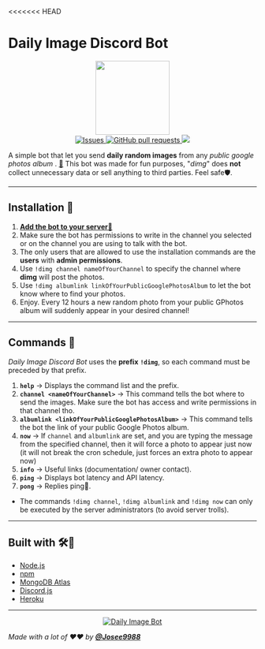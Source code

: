 <<<<<<< HEAD

# **Daily Image Discord Bot**

<p align="center">
   <a href="https://discord.com/oauth2/authorize?client_id=806274731245436960&permissions=3072&scope=bot">
     <img width="150" height="150"src="https://i.imgur.com/gZgo0no.png">
   </a>

  <br>
  <a href="https://github.com/Josee9988/Daily-image-discord-bot/issues">
    <img alt="Issues" src="https://img.shields.io/github/issues/Josee9988/Daily-image-discord-bot?color=0088ff&style=for-the-badge&logo=github" />
  </a>
  <a href="https://github.com/josee9988/Daily-image-discord-bot/pulls">
    <img alt="GitHub pull requests" src="https://img.shields.io/github/issues-pr/Josee9988/Daily-image-discord-bot?color=0088ff&style=for-the-badge&logo=github" />
  </a>
  <a href="https://top.gg/bot/806274731245436960">
    <img src="https://img.shields.io/badge/upvote%20-dimg-blue?logo=github-sponsors&style=for-the-badge&color=red">
  </a>

</p>

A simple bot that let you send **daily random images** from any *public google photos album*
. **[🤖](https://discord.com/oauth2/authorize?client_id=806274731245436960&scope=bot&permissions=52224)**
This bot was made for fun purposes, "*dimg*" does **not** collect unnecessary data or sell anything to third parties.
Feel safe🛡️.

---

## **Installation** 🚥

1. **[Add the bot to your server🤖](https://discord.com/oauth2/authorize?client_id=806274731245436960&scope=bot&permissions=52224)**
2. Make sure the bot has permissions to write in the channel you selected or on the channel you are using to talk with
   the bot.
3. The only users that are allowed to use the installation commands are the **users** with **admin permissions**.
4. Use `!dimg channel nameOfYourChannel` to specify the channel where **dimg** will post the photos.
5. Use `!dimg albumlink linkOfYourPublicGooglePhotosAlbum` to let the bot know where to find your photos.
6. Enjoy. Every 12 hours a new random photo from your public GPhotos album will suddenly appear in your desired channel!

---

## **Commands** 🔬

*Daily Image Discord Bot* uses the **prefix** **`!dimg`**, so each command must be preceded by that prefix.

1. **`help`** -> Displays the command list and the prefix.
2. **`channel <nameOfYourChannel>`** -> This command tells the bot where to send the images. Make sure the bot has
   access and write permissions in that channel tho.
3. **`albumlink <linkOfYourPublicGooglePhotosAlbum>`** ->  This command tells the bot the link of your public Google
   Photos album.
4. **`now`** -> If `channel` and `albumlink` are set, and you are typing the message from the specified channel, then it
   will force a photo to appear just now (it will not break the cron schedule, just forces an extra photo to appear now)
5. **`info`** -> Useful links (documentation/ owner contact).
6. **`ping`** -> Displays bot latency and API latency.
7. **`pong`** -> Replies ping🤪.

- The commands `!dimg channel`, `!dimg albumlink` and `!dimg now` can only be executed by the server administrators (to
  avoid server trolls).

---

## **Built with** 🛠️🔧

- [Node.js](https://nodejs.org/en/)
- [npm](https://www.npmjs.com/)
- [MongoDB Atlas](https://www.mongodb.com/cloud/atlas)
- [Discord.js](https://discord.js.org/#/)
- [Heroku](https://heroku.com/)

---

<p align="center">
   <a href="https://top.gg/bot/806274731245436960">
       <img src="https://top.gg/api/widget/806274731245436960.svg" alt="Daily Image Bot" />
   </a>
</p>

_Made with a lot of ❤️❤️ by **[@Josee9988](https://github.com/Josee9988)**_
